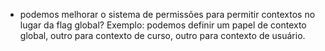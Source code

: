 - podemos melhorar o sistema de permissões para permitir contextos no lugar da flag global? Exemplo: podemos definir um papel de contexto global, outro para contexto de curso, outro para contexto de usuário.
